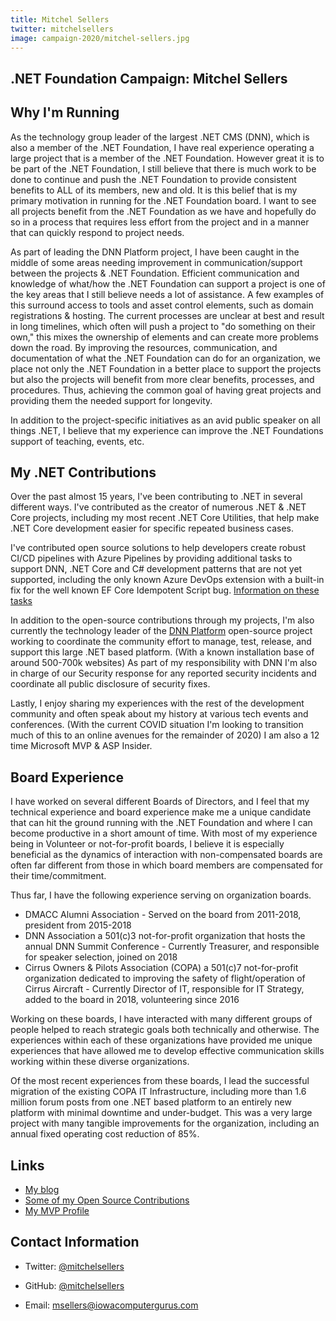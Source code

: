 ```yaml
---
title: Mitchel Sellers
twitter: mitchelsellers
image: campaign-2020/mitchel-sellers.jpg
---
```


<section class="page-section">
    <div class="page-section_container container">

# .NET Foundation Campaign: Mitchel Sellers

## Why I'm Running
As the technology group leader of the largest .NET CMS (DNN), which is also a member of the .NET Foundation, I have real experience operating a large project that is a member of the .NET Foundation. However great it is to be part of the .NET Foundation, I still believe that there is much work to be done to continue and push the .NET Foundation to provide consistent benefits to ALL of its members, new and old. It is this belief that is my primary motivation in running for the .NET Foundation board.  I want to see all projects benefit from the .NET Foundation as we have and hopefully do so in a process that requires less effort from the project and in a manner that can quickly respond to project needs.  

As part of leading the DNN Platform project, I have been caught in the middle of some areas needing improvement in communication/support between the projects & .NET Foundation.  Efficient communication and knowledge of what/how the .NET Foundation can support a project is one of the key areas that I still believe needs a lot of assistance.  A few examples of this surround access to tools and asset control elements, such as domain registrations & hosting.  The current processes are unclear at best and result in long timelines, which often will push a project to "do something on their own," this mixes the ownership of elements and can create more problems down the road.  By improving the resources, communication, and documentation of what the .NET Foundation can do for an organization, we place not only the .NET Foundation in a better place to support the projects but also the projects will benefit from more clear benefits, processes, and procedures. Thus, achieving the common goal of having great projects and providing them the needed support for longevity.

In addition to the project-specific initiatives as an avid public speaker on all things .NET, I believe that my experience can improve the .NET Foundations support of teaching, events, etc. 

## My .NET Contributions
Over the past almost 15 years, I've been contributing to .NET in several different ways.  I've contributed as the creator of numerous .NET & .NET Core projects, including my most recent .NET Core Utilities, that help make .NET Core development easier for specific repeated business cases.  

I've contributed open source solutions to help developers create robust CI/CD pipelines with Azure Pipelines by providing additional tasks to support DNN, .NET Core and C# development patterns that are not yet supported, including the only known Azure DevOps extension with a built-in fix for the well known EF Core Idempotent Script bug.  [Information on these tasks](https://github.com/IowaComputerGurus/Azure-DevOps-Extensions)

In addition to the open-source contributions through my projects, I'm also currently the technology leader of the [DNN Platform](https://www.github.com/dnnsoftware/dnn.platform) open-source project working to coordinate the community effort to manage, test, release, and support this large .NET based platform. (With a known installation base of around 500-700k websites) As part of my responsibility with DNN I'm also in charge of our Security response for any reported security incidents and coordinate all public disclosure of security fixes.

Lastly, I enjoy sharing my experiences with the rest of the development community and often speak about my history at various tech events and conferences. (With the current COVID situation I'm looking to transition much of this to an online avenues for the remainder of 2020)  I am also a 12 time Microsoft MVP & ASP Insider.

## Board Experience
I have worked on several different Boards of Directors, and I feel that my technical experience and board experience make me a unique candidate that can hit the ground running with the .NET Foundation and where I can become productive in a short amount of time.  With most of my experience being in Volunteer or not-for-profit boards, I believe it is especially beneficial as the dynamics of interaction with non-compensated boards are often far different from those in which board members are compensated for their time/commitment.  

Thus far, I have the following experience serving on organization boards.

* DMACC Alumni Association - Served on the board from 2011-2018, president from 2015-2018
* DNN Association a 501(c)3 not-for-profit organization that hosts the annual DNN Summit Conference - Currently Treasurer, and responsible for speaker selection, joined on 2018
* Cirrus Owners & Pilots Association (COPA) a 501(c)7 not-for-profit organization dedicated to improving the safety of flight/operation of Cirrus Aircraft - Currently Director of IT, responsible for IT Strategy, added to the board in 2018, volunteering since 2016

Working on these boards, I have interacted with many different groups of people helped to reach strategic goals both technically and otherwise.  The experiences within each of these organizations have provided me unique experiences that have allowed me to develop effective communication skills working within these diverse organizations.  

Of the most recent experiences from these boards, I lead the successful migration of the existing COPA IT Infrastructure, including more than 1.6 million forum posts from one .NET based platform to an entirely new platform with minimal downtime and under-budget.  This was a very large project with many tangible improvements for the organization, including an annual fixed operating cost reduction of 85%.

## Links
* [My blog](https://www.mitchelsellers.com)
* [Some of my Open Source Contributions](https://github.com/iowacomputergurus)
* [My MVP Profile](https://mvp.microsoft.com/en-us/PublicProfile/4025428?fullName=Mitchel%20Wyndham%20Sellers)

## Contact Information
* Twitter: [@mitchelsellers](https://twitter.com/mitchelsellers)
* GitHub: [@mitchelsellers](https://github.com/mitchelsellers)
* Email: [msellers@iowacomputergurus.com](mailto:msellers@iowacomputergurus.com)

    </div>
</section>
